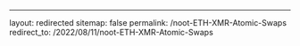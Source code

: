 ---
layout: redirected
sitemap: false
permalink: /noot-ETH-XMR-Atomic-Swaps
redirect_to: /2022/08/11/noot-ETH-XMR-Atomic-Swaps
